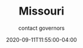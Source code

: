 ---
date: 2020-09-11T11:55:00-04:00
title: "Missouri"
ab: "MO"
seo_title: "Contact Missouri Governor"
description: Contact Missouri Governor
author: contact governors
url: /missouri/
weight: 1
---